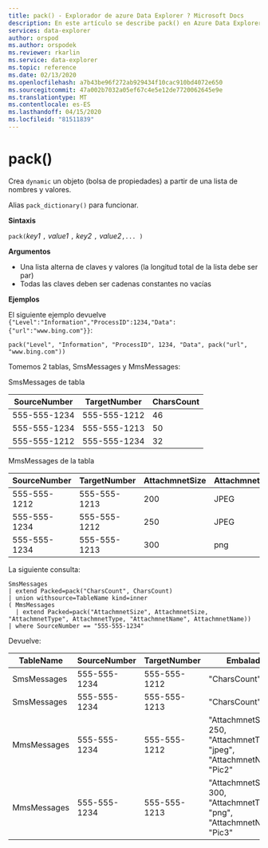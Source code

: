 ```yaml
---
title: pack() - Explorador de azure Data Explorer ? Microsoft Docs
description: En este artículo se describe pack() en Azure Data Explorer.
services: data-explorer
author: orspod
ms.author: orspodek
ms.reviewer: rkarlin
ms.service: data-explorer
ms.topic: reference
ms.date: 02/13/2020
ms.openlocfilehash: a7b43be96f272ab929434f10cac910bd4072e650
ms.sourcegitcommit: 47a002b7032a05ef67c4e5e12de7720062645e9e
ms.translationtype: MT
ms.contentlocale: es-ES
ms.lasthandoff: 04/15/2020
ms.locfileid: "81511839"
---
```

# <a name="pack"></a>pack()

Crea `dynamic` un objeto (bolsa de propiedades) a partir de una lista de nombres y valores.

Alias `pack_dictionary()` para funcionar.

**Sintaxis**

`pack(`*key1* `,` *value1* `,` *key2* `,` *value2*`,... )`

**Argumentos**

* Una lista alterna de claves y valores (la longitud total de la lista debe ser par)
* Todas las claves deben ser cadenas constantes no vacías

**Ejemplos**

El siguiente ejemplo devuelve `{"Level":"Information","ProcessID":1234,"Data":{"url":"www.bing.com"}}`:

```kusto
pack("Level", "Information", "ProcessID", 1234, "Data", pack("url", "www.bing.com"))
```

Tomemos 2 tablas, SmsMessages y MmsMessages:

SmsMessages de tabla 

|SourceNumber |TargetNumber| CharsCount
|---|---|---
|555-555-1234 |555-555-1212 | 46 
|555-555-1234 |555-555-1213 | 50 
|555-555-1212 |555-555-1234 | 32 

MmsMessages de la tabla 

|SourceNumber |TargetNumber| AttachmnetSize | AttachmnetType | AttachmnetName
|---|---|---|---|---
|555-555-1212 |555-555-1213 | 200 | JPEG | Pic1
|555-555-1234 |555-555-1212 | 250 | JPEG | Pic2
|555-555-1234 |555-555-1213 | 300 | png | Pic3

La siguiente consulta:
```kusto
SmsMessages 
| extend Packed=pack("CharsCount", CharsCount) 
| union withsource=TableName kind=inner 
( MmsMessages 
  | extend Packed=pack("AttachmnetSize", AttachmnetSize, "AttachmnetType", AttachmnetType, "AttachmnetName", AttachmnetName))
| where SourceNumber == "555-555-1234"
``` 

Devuelve:

|TableName |SourceNumber |TargetNumber | Embalado
|---|---|---|---
|SmsMessages|555-555-1234 |555-555-1212 | "CharsCount": 46o
|SmsMessages|555-555-1234 |555-555-1213 | "CharsCount": 50o
|MmsMessages|555-555-1234 |555-555-1212 | "AttachmnetSize": 250, "AttachmnetType": "jpeg", "AttachmnetName": "Pic2"
|MmsMessages|555-555-1234 |555-555-1213 | "AttachmnetSize": 300, "AttachmnetType": "png", "AttachmnetName": "Pic3"